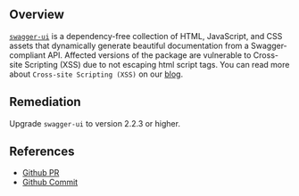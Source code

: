 ## Overview
[`swagger-ui`](https://www.npmjs.com/package/swagger-ui) is a dependency-free collection of HTML, JavaScript, and CSS assets that dynamically generate beautiful documentation from a Swagger-compliant API.
Affected versions of the package are vulnerable to Cross-site Scripting (XSS) due to not escaping html script tags.
You can read more about `Cross-site Scripting (XSS)` on our [blog](https://snyk.io/blog/marked-xss-vulnerability/).

## Remediation
Upgrade `swagger-ui` to version 2.2.3 or higher.

## References
- [Github PR](https://github.com/swagger-api/swagger-ui/pull/2374)
- [Github Commit](https://github.com/swagger-api/swagger-ui/commit/f87eaaa81073a61e30ff0cedee4fd9cd2dd1fca9)
